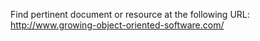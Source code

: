 Find pertinent document or resource at the following URL:
http://www.growing-object-oriented-software.com/
